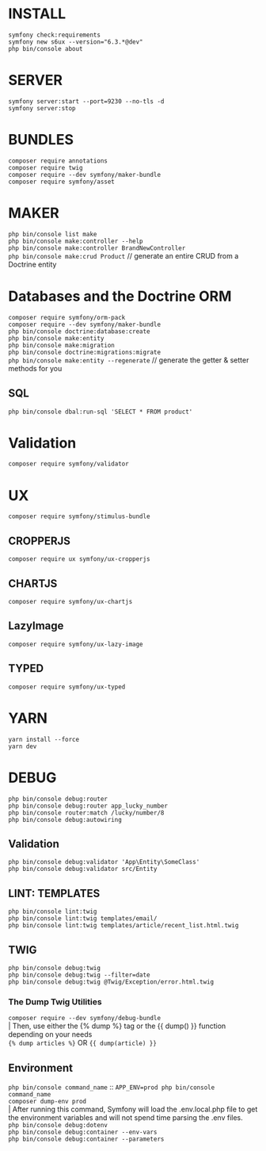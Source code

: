 # INSTALL  
`symfony check:requirements`  
`symfony new s6ux --version="6.3.*@dev"`  
`php bin/console about`  

# SERVER  
`symfony server:start --port=9230 --no-tls -d`  
`symfony server:stop`  

# BUNDLES  
`composer require annotations`  
`composer require twig`  
`composer require --dev symfony/maker-bundle`  
`composer require symfony/asset`  

# MAKER  
`php bin/console list make`  
`php bin/console make:controller --help`  
`php bin/console make:controller BrandNewController`  
`php bin/console make:crud Product` // generate an entire CRUD from a Doctrine entity  

# Databases and the Doctrine ORM  
`composer require symfony/orm-pack`  
`composer require --dev symfony/maker-bundle`  
`php bin/console doctrine:database:create`  
`php bin/console make:entity`  
`php bin/console make:migration`  
`php bin/console doctrine:migrations:migrate`  
`php bin/console make:entity --regenerate` // generate the getter & setter methods for you  

## SQL  
`php bin/console dbal:run-sql 'SELECT * FROM product' `  

# Validation  
`composer require symfony/validator`  

# UX  
`composer require symfony/stimulus-bundle`  

## CROPPERJS
`composer require ux symfony/ux-cropperjs`  

## CHARTJS 
`composer require symfony/ux-chartjs`  

## LazyImage
`composer require symfony/ux-lazy-image`  

## TYPED
`composer require symfony/ux-typed`

# YARN  
`yarn install --force`  
`yarn dev`  


# DEBUG  
`php bin/console debug:router`  
`php bin/console debug:router app_lucky_number`  
`php bin/console router:match /lucky/number/8`  
`php bin/console debug:autowiring`  

## Validation  
`php bin/console debug:validator 'App\Entity\SomeClass' `  
`php bin/console debug:validator src/Entity`  

## LINT: TEMPLATES  
`php bin/console lint:twig`  
`php bin/console lint:twig templates/email/`  
`php bin/console lint:twig templates/article/recent_list.html.twig`  

## TWIG  
`php bin/console debug:twig`  
`php bin/console debug:twig --filter=date`  
`php bin/console debug:twig @Twig/Exception/error.html.twig`  

### The Dump Twig Utilities  
`composer require --dev symfony/debug-bundle`  
| Then, use either the {% dump %} tag or the {{ dump() }} function depending on your needs  
`{% dump articles %}` OR `{{ dump(article) }}`  


## Environment  
`php bin/console command_name` :: `APP_ENV=prod php bin/console command_name`  
`composer dump-env prod `  
| After running this command, Symfony will load the .env.local.php file to get the environment variables and will not spend time parsing the .env files.  
`php bin/console debug:dotenv`  
`php bin/console debug:container --env-vars`  
`php bin/console debug:container --parameters`  




